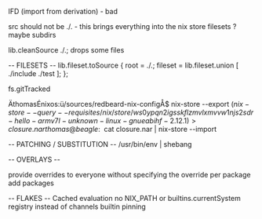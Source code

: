 

IFD (import from derivation) - bad

src should not be ./. - this brings everything into the nix store
filesets ? maybe subdirs

lib.cleanSource ./.; drops some files


-- FILESETS --
lib.fileset.toSource {
    root = ./.;
    fileset = lib.fileset.union [
        ./include
        ./test
    ];
};

fs.gitTracked

ÄthomasÉnixos:ü/sources/redbeard-nix-configÅ$ nix-store --export $(nix-store --query --requisites /nix/store/ws0ypqn2igsskflzmvlxmvvw1njs2sdr-hello-armv7l-unknown-linux-gnueabihf-2.12.1) > closure.nar
thomas@beagle:~$ cat closure.nar | nix-store --import


-- PATCHING / SUBSTITUTION --
/usr/bin/env | shebang

-- OVERLAYS --

provide overrides to everyone without specifying the override per package
add packages


-- FLAKES --
Cached evaluation
no NIX_PATH or builtins.currentSystem
registry instead of channels
builtin pinning


